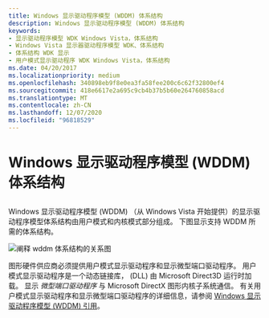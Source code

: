 ```yaml
---
title: Windows 显示驱动程序模型 (WDDM) 体系结构
description: Windows 显示驱动程序模型 (WDDM) 体系结构
keywords:
- 显示驱动程序模型 WDK Windows Vista，体系结构
- Windows Vista 显示器驱动程序模型 WDK、体系结构
- 体系结构 WDK 显示
- 用户模式显示驱动程序 WDK Windows Vista，体系结构
ms.date: 04/20/2017
ms.localizationpriority: medium
ms.openlocfilehash: 340898eb9f8e0ea3fa58fee200c6c62f32800ef4
ms.sourcegitcommit: 418e6617e2a695c9cb4b37b5b60e264760858acd
ms.translationtype: MT
ms.contentlocale: zh-CN
ms.lasthandoff: 12/07/2020
ms.locfileid: "96818529"
---
```

# <a name="windows-display-driver-model-wddm-architecture"></a>Windows 显示驱动程序模型 (WDDM) 体系结构


## <span id="ddk_longhorn_display_driver_model_architecture_gg"></span><span id="DDK_LONGHORN_DISPLAY_DRIVER_MODEL_ARCHITECTURE_GG"></span>


Windows 显示驱动程序模型 (WDDM) （从 Windows Vista 开始提供）的显示驱动程序模型体系结构由用户模式和内核模式部分组成。 下图显示支持 WDDM 所需的体系结构。

![阐释 wddm 体系结构的关系图](images/dx10arch.png)

图形硬件供应商必须提供用户模式显示驱动程序和显示微型端口驱动程序。 用户模式显示驱动程序是一个动态链接库， (DLL) 由 Microsoft Direct3D 运行时加载。 显示 *微型端口驱动程序* 与 Microsoft DirectX 图形内核子系统通信。 有关用户模式显示驱动程序和显示微型端口驱动程序的详细信息，请参阅 [Windows 显示驱动程序模型 (WDDM) 引用](/windows-hardware/drivers/ddi/_display/)。

 

